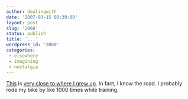 ```yaml
---
author: dealingwith
date: '2007-03-15 00:39:00'
layout: post
slug: '2068'
status: publish
title: '...'
wordpress_id: '2068'
categories:
 - elsewhere
 - imagining
 - nostalgia
---
```


[This][1] is [very close to where I grew up][2]. In fact, I know the road. I
probably rode my bike by like 1000 times while training.

   [1]: http://www.flickr.com/photos/kicey/sets/72057594116283541

   [2]: http://local.google.com/maps?f=q&hl=en&q=Gravel+Hill+Road,+palmyra,+PA&sll=40.308854,-76.605263&sspn=0.18117,0.367012&layer=&ie=UTF8&z=12&ll=40.342357,-76.616936&spn=0.181081,0.367012&om=1&iwloc=addr


